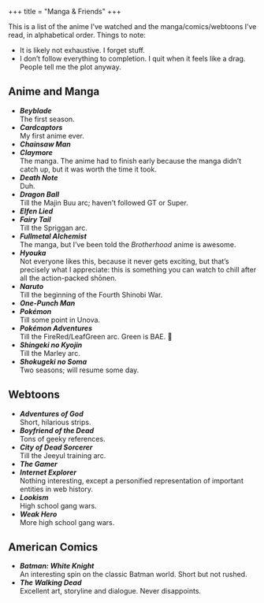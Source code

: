 +++
title = "Manga & Friends"
+++

This is a list of the anime I’ve watched and the manga/comics/webtoons I’ve read, in alphabetical order. Things to note:
- It is likely not exhaustive. I forget stuff.
- I don’t follow everything to completion. I quit when it feels like a drag. People tell me the plot anyway.

## Anime and Manga

- **_Beyblade_**  
The first season.
- **_Cardcaptors_**  
My first anime ever.
- **_Chainsaw Man_**
- **_Claymore_**  
The manga. The anime had to finish early because the manga didn’t catch up, but it was worth the time it took.
- **_Death Note_**  
Duh.
- **_Dragon Ball_**  
Till the Majin Buu arc; haven’t followed GT or Super.
- **_Elfen Lied_**
- **_Fairy Tail_**  
Till the Spriggan arc.
- **_Fullmetal Alchemist_**  
The manga, but I’ve been told the _Brotherhood_ anime is awesome.
- **_Hyouka_**  
Not everyone likes this, because it never gets exciting, but that’s precisely what I appreciate: this is something you can watch to chill after all the action-packed shōnen.
- **_Naruto_**  
Till the beginning of the Fourth Shinobi War.
- **_One-Punch Man_**
- **_Pokémon_**  
Till some point in Unova.
- **_Pokémon Adventures_**  
Till the FireRed/LeafGreen arc. Green is BAE. 💚
- **_Shingeki no Kyojin_**  
Till the Marley arc.
- **_Shokugeki no Soma_**  
Two seasons; will resume some day.

## Webtoons

- **_Adventures of God_**  
Short, hilarious strips.
- **_Boyfriend of the Dead_**  
Tons of geeky references.
- **_City of Dead Sorcerer_**  
Till the Jeeyul training arc.
- **_The Gamer_**
- **_Internet Explorer_**  
Nothing interesting, except a personified representation of important entities in web history.
- **_Lookism_**  
High school gang wars.
- **_Weak Hero_**  
More high school gang wars.

## American Comics

- **_Batman: White Knight_**  
An interesting spin on the classic Batman world. Short but not rushed.
- **_The Walking Dead_**  
Excellent art, storyline and dialogue. Never disappoints.
